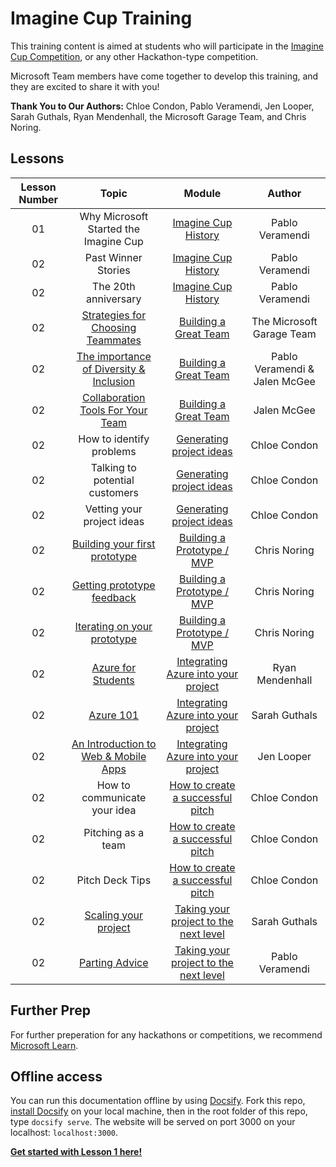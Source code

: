 # Imagine Cup Training

This training content is aimed at students who will participate in the [Imagine Cup Competition](https://imaginecup.microsoft.com/en-us/Events), or any other Hackathon-type competition. 

Microsoft Team members have come together to develop this training, and they are excited to share it with you!

**Thank You to Our Authors:** Chloe Condon, Pablo Veramendi, Jen Looper, Sarah Guthals, Ryan Mendenhall, the Microsoft Garage Team, and Chris Noring. 

## Lessons

| Lesson Number | Topic | Module | Author |
| :-----------: | :---: | :----: | :----: | 
| 01 | Why Microsoft Started the Imagine Cup | [Imagine Cup History](https://github.com/microsoft/ImagineCup/tree/main/1-History-of-Imagine-Cup) | Pablo Veramendi |
| 02 | Past Winner Stories | [Imagine Cup History](https://github.com/microsoft/ImagineCup/tree/main/1-History-of-Imagine-Cup) | Pablo Veramendi |
| 02 | The 20th anniversary | [Imagine Cup History](https://github.com/microsoft/ImagineCup/tree/main/1-History-of-Imagine-Cup) | Pablo Veramendi |
| 02 | [Strategies for Choosing Teammates](https://github.com/microsoft/ImagineCup/tree/main/2-Building-a-Team/1.%20Strategies%20for%20choosing%20teammates%20that%20are%20right%20for%20you) | [Building a Great Team](https://github.com/microsoft/ImagineCup/tree/main/2-Building-a-Team) | The Microsoft Garage Team|
| 02 | [The importance of Diversity & Inclusion](https://github.com/microsoft/ImagineCup/tree/main/2-Building-a-Team/2.%20The%20importance%20of%20Team%20Diversity%20%26%20Inclusion)  | [Building a Great Team](https://github.com/microsoft/ImagineCup/tree/main/2-Building-a-Team) | Pablo Veramendi & Jalen McGee |
| 02 | [Collaboration Tools For Your Team](https://github.com/microsoft/ImagineCup/tree/main/2-Building-a-Team/3.%20Collaboration%20Tools%20for%20Your%20Team) | [Building a Great Team](https://github.com/microsoft/ImagineCup/tree/main/2-Building-a-Team) | Jalen McGee |
| 02 | How to identify problems | [Generating project ideas](https://github.com/microsoft/ImagineCup/tree/main/3-Generating-Project-Ideas) | Chloe Condon |
| 02 | Talking to potential customers  | [Generating project ideas](https://github.com/microsoft/ImagineCup/tree/main/3-Generating-Project-Ideas) | Chloe Condon |
| 02 | Vetting your project ideas | [Generating project ideas](https://github.com/microsoft/ImagineCup/tree/main/3-Generating-Project-Ideas) | Chloe Condon |
| 02 | [Building your first prototype](https://github.com/microsoft/ImagineCup/tree/main/4-Building-A-Prototype/1.%20Building%20your%20first%20prototype)  | [Building a Prototype / MVP](https://github.com/microsoft/ImagineCup/tree/main/4-Building-A-Prototype) | Chris Noring |
| 02 | [Getting prototype feedback](https://github.com/microsoft/ImagineCup/tree/main/4-Building-A-Prototype/2.%20Getting%20prototype%20feedback) | [Building a Prototype / MVP](https://github.com/microsoft/ImagineCup/tree/main/4-Building-A-Prototype) | Chris Noring |
| 02 | [Iterating on your prototype](https://github.com/microsoft/ImagineCup/tree/main/4-Building-A-Prototype/3.%20Iterating%20on%20your%20prototype) | [Building a Prototype / MVP](https://github.com/microsoft/ImagineCup/tree/main/4-Building-A-Prototype) | Chris Noring |
| 02 | [Azure for Students](https://github.com/microsoft/ImagineCup/tree/main/5-Integrating-Azure/1.%20Azure%20for%20Students) | [Integrating Azure into your project](https://github.com/microsoft/ImagineCup/tree/main/5-Integrating-Azure) | Ryan Mendenhall |
| 02 | [Azure 101](https://github.com/microsoft/ImagineCup/tree/main/5-Integrating-Azure/2.%20Azure%20101) | [Integrating Azure into your project](https://github.com/microsoft/ImagineCup/tree/main/5-Integrating-Azure) | Sarah Guthals |
| 02 | [An Introduction to Web & Mobile Apps](https://github.com/microsoft/ImagineCup/tree/main/5-Integrating-Azure/3.%20An%20Intro%20to%20Azure%20Web%20%26%20Mobile%20Apps) | [Integrating Azure into your project](https://github.com/microsoft/ImagineCup/tree/main/5-Integrating-Azure) | Jen Looper |
| 02 | How to communicate your idea | [How to create a successful pitch](https://github.com/microsoft/ImagineCup/tree/main/6-Successful-Pitch) | Chloe Condon |
| 02 | Pitching as a team | [How to create a successful pitch](https://github.com/microsoft/ImagineCup/tree/main/6-Successful-Pitch) | Chloe Condon |
| 02 | Pitch Deck Tips  | [How to create a successful pitch](https://github.com/microsoft/ImagineCup/tree/main/6-Successful-Pitch) | Chloe Condon |
| 02 | [Scaling your project](https://github.com/microsoft/ImagineCup/tree/main/7-Next-Level/1.%20Scaling%20Your%20Project) | [Taking your project to the next level](https://github.com/microsoft/ImagineCup/tree/main/7-Next-Level) | Sarah Guthals |
| 02 | [Parting Advice](https://github.com/microsoft/ImagineCup/tree/main/7-Next-Level/2.%20Parting%20Words%20%26%20Advice) | [Taking your project to the next level](https://github.com/microsoft/ImagineCup/tree/main/7-Next-Level) | Pablo Veramendi |

## Further Prep

For further preperation for any hackathons or competitions, we recommend [Microsoft Learn](https://docs.microsoft.com/en-us).

## Offline access

You can run this documentation offline by using [Docsify](https://docsify.js.org/#/). Fork this repo, [install Docsify](https://docsify.js.org/#/quickstart) on your local machine,  then in the root folder of this repo, type `docsify serve`. The website will be served on port 3000 on your localhost: `localhost:3000`.


[**Get started with Lesson 1 here!**](https://github.com/microsoft/ImagineCup/tree/main/1-History-of-Imagine-Cup/1)
